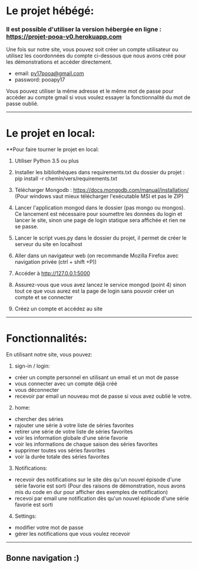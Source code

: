 # Le projet hébégé:

### Il est possible d'utiliser la version hébergée en ligne : https://projet-pooa-v0.herokuapp.com

Une fois sur notre site, vous pouvez soit créer un compte utilisateur ou utilisez les coordonnées du compte 
ci-dessous que nous avons créé pour les démonstrations et accéder directement.
* email: py17pooa@gmail.com 
* password: pooapy17

Vous pouvez utiliser la même adresse et le même mot de passe pour accéder au compte gmail si vous voulez essayer la fonctionnalité du mot de passe oublié. 

------------------------------------------------------------------------------------------------------------
# Le projet en local:

**Pour faire tourner le projet en local:

1) Utiliser Python 3.5 ou plus

2) Installer les bibliothèques dans requirements.txt du dossier du projet : pip install -r chemin/vers/requirements.txt

3) Télécharger Mongodb : https://docs.mongodb.com/manual/installation/ (Pour windows vaut mieux télécharger l'exécutable MSI et pas le ZIP)

4) Lancer l'application mongod dans le dossier (pas mongo ou mongos). Ce lancement est nécessaire pour soumettre les données du login et lancer le site, sinon une page de login statique sera affichée et rien ne se passe.

5) Lancer le script vues.py dans le dossier du projet, il permet de créer le serveur du site en localhost

6) Aller dans un navigateur web (on recommande Mozilla Firefox avec navigation privée (ctrl + shift +P)) 

7) Accéder à http://127.0.0.1:5000

8) Assurez-vous que vous avez lancez le service mongod (point 4) sinon tout ce que vous aurez est la page de login sans pouvoir créer un compte et se connecter

9) Créez un compte et accédez au site 

------------------------------------------------------------------------------------------------------------

# Fonctionnalités:
En utilisant notre site, vous pouvez:
1) sign-in / login: 
- créer un compte personnel en utilisant un email et un mot de passe
- vous connecter avec un compte déjà créé
- vous déconnecter
- recevoir par email un nouveau mot de passe si vous avez oublié le votre.
2) home:
- chercher des séries
- rajouter une série à votre liste de séries favorites
- retirer une série de votre liste de séries favorites
- voir les information globale d'une série favorie
- voir les informations de chaque saison des séries favorites
- supprimer toutes vos séries favorites
- voir la durée totale des séries favorites
3) Notifications:
- recevoir des notifications sur le site dès qu'un nouvel épisode d'une série favorie est sorti (Pour des raisons de démonstration, nous avons mis du code en dur pour afficher des exemples de notification)
- recevoi par email une notification dès qu'un nouvel épisode d'une série favorie est sorti
4) Settings:
- modifier votre mot de passe
- gérer les notifications que vous voulez recevoir

------------------------------------------------------------------------------------------------------------
Bonne navigation :)
------------------------------------------------------------------------------------------------------------
